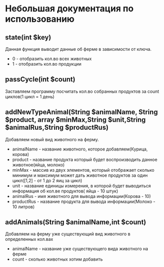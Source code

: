 # Небольшая документация по использованию #

## state(int $key) ##
  Данная функция выводит данные об ферме в зависимости от ключа.
  * 0 - отобразить кол.во всех животных
  * 1 - отобразить кол.во продукции

## passCycle(int $count) ##
  Заставляем программу посчитать кол.во собранных продуктов за count циклов(1 цикл = 1 день)
  
## addNewTypeAnimal(String $animalName, String $product, array $minMax,String $unit,String $animalRus,String $productRus) ##
  Добавляем новый вид животного на ферму.
  * animalName - название животного, которое добавляем(Курица, корова)
  * product    - название продукта который будет воспроизводить данное животное(яйца, молоко)
  * minMax     - массив из двух элементов, который отображает сколько минимум и максимум может дать животное продуктов за один цикл([1,2] - от 1 до 2 яиц за цикл)
  * unit       - название единицы измерения, в которой будет выводиться информация об кол.ве продуктов( яйца - 10 штук)
  * animalRus  - имя животного для вывода информации(Корова - 10)
  * productRus - название продукта для вывода информации(Молоко - 10 литров)
  
  
## addAnimals(String $animalName,int $count) ##
  Добавляем на ферму уже существующий вид животного в определенных кол.вах 
  * animalName - название уже существующего вида животного на ферме
  * count      - сколько животных хотим добавить
